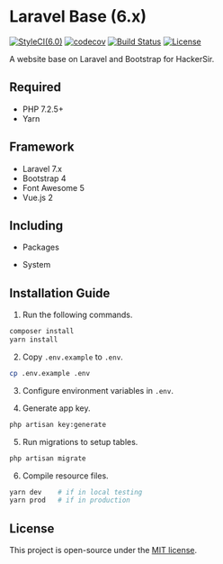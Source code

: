 # Laravel Base (6.x)
[![StyleCI(6.0)](https://styleci.io/repos/65561499/shield?branch=7.0)](https://styleci.io/repos/65561499)
[![codecov](https://codecov.io/gh/HackerSir/laravel-base/branch/7.0/graph/badge.svg)](https://codecov.io/gh/HackerSir/laravel-base)
[![Build Status](https://travis-ci.org/HackerSir/laravel-base.svg?branch=7.0)](https://travis-ci.org/HackerSir/laravel-base)
[![License](https://img.shields.io/github/license/HackerSir/laravel-base.svg)](https://raw.githubusercontent.com/HackerSir/laravel-base/master/LICENSE)

A website base on Laravel and Bootstrap for HackerSir.

## Required
- PHP 7.2.5+
- Yarn

## Framework
- Laravel 7.x
- Bootstrap 4
- Font Awesome 5
- Vue.js 2

## Including
- Packages

- System


## Installation Guide
1. Run the following commands.
```bash
composer install  
yarn install
```

2. Copy `.env.example` to `.env`.
```bash
cp .env.example .env
```

3. Configure environment variables in `.env`.

4. Generate app key.
```bash
php artisan key:generate
```

5. Run migrations to setup tables.
```bash
php artisan migrate
```

6. Compile resource files.
```bash
yarn dev    # if in local testing
yarn prod   # if in production
```

## License
This project is open-source under the [MIT license](http://opensource.org/licenses/MIT).
